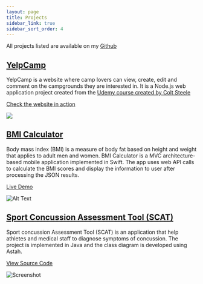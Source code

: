 ```yaml
---
layout: page
title: Projects 
sidebar_link: true
sidebar_sort_order: 4
---
```


All projects listed are available on my <a href="https://github.com/peggiezx">Github</a>

## <a href="https://xun-zhong-yelpcamp.herokuapp.com/">YelpCamp</a>

YelpCamp is a website where camp lovers can view, create, edit and comment on the campgrounds they are interested in. It is a Node.js web application project created from the <a href="https://www.udemy.com/course/the-web-developer-bootcamp/"> Udemy course created by Colt Steele</a>

<a href="https://xun-zhong-yelpcamp.herokuapp.com/">Check the website in action</a>

<a href="https://xun-zhong-yelpcamp.herokuapp.com/"><img src="https://res.cloudinary.com/peggiexplode/image/upload/v1631739772/YelpCamp/github_img_ukprqp.png"></a>

## <a href="https://github.com/peggiezx/BMI_Calculator">BMI Calculator</a>

Body mass index (BMI) is a measure of body fat based on height and weight that applies to adult men and women. BMI Calculator is a MVC architecture-based mobile application implemented in Swift. The app uses web API calls to calculate the BMI scores and display the information to user after processing the JSON results. 

<a href="https://github.com/peggiezx/BMI_Calculator">Live Demo</a>

![Alt Text](https://j.gifs.com/Og8GOB.gif)

##  <a href="https://github.com/peggiezx/Sport_Concussion_Assessment_System">Sport Concussion Assessment Tool (SCAT) </a>
Sport concussion Assessment Tool (SCAT) is an application that help athletes and medical staff to diagnose symptoms of concussion. The project is implemented in Java and the class diagram is developed using Astah.

<a href="https://github.com/peggiezx/Sport_Concussion_Assessment_System">View Source Code</a>

![Screenshot](https://res.cloudinary.com/peggiexplode/image/upload/v1631907525/YelpCamp/Screen_Shot_2021-09-17_at_3.35.47_PM_t1ircm.png)

